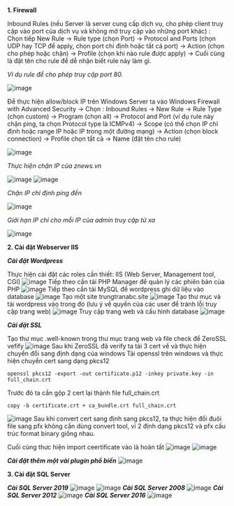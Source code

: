 **1. Firewall**

Inbound Rules (nếu Server là server cung cấp dịch vụ, cho phép client truy cập vào port của dịch vụ và không mở truy cập vào những port khác) : Chọn tiếp New Rule → Rule type (chọn Port) → Protocol and Ports (chọn UDP hay TCP để apply, chọn port chỉ định hoặc tất cả port)  → Action (chọn cho phép hoặc chặn) → Profile (chọn khi nào rule được apply) → Cuối cùng là đặt tên cho rule để dễ nhận biết rule này làm gì.

_Ví dụ rule để cho phép truy cập port 80._

![image](https://github.com/user-attachments/assets/5b2a9898-b791-492c-aa0f-a73a3f5c2730)

Để thực hiện allow/block IP trên Windows Server ta vào Windows Firewall with Advanced Security → Chọn :
Inbound Rules →  New Rule → Rule Type (chọn custom) → Program (chọn all) → Protocol and Port (ví dụ rule này chặn ping, ta chọn Protocol type là ICMPv4) → Scope (có thể chọn IP chỉ định hoặc range IP hoặc IP trong một đường mạng) → Action (chọn block connection) → Profile chọn tất cả → Name (đặt tên cho rule)

![image](https://github.com/user-attachments/assets/6bd04e0c-31ae-4f7a-b045-5eb6aef3c991)

_Thực hiện chặn IP của znews.vn_

![image](https://github.com/user-attachments/assets/a2297832-7912-41f5-83dd-6baeac170f75)
![image](https://github.com/user-attachments/assets/0264f93d-818e-4ed0-9f04-1b886cde05e9)

_Chặn IP chỉ định ping đến_

![image](https://github.com/user-attachments/assets/bd2d3581-8de9-4c1b-9177-0bdb069206c0)

_Giới hạn IP chỉ cho mỗi IP của admin truy cập từ xa_

![image](https://github.com/user-attachments/assets/01afb257-4fc0-42e7-b482-e94603066863)

**2. Cài đặt Webserver IIS**

_**Cài đặt Wordpress**_

Thực hiện cài đặt các roles cần thiết: IIS (Web Server, Management tool, CGI)
![image](https://github.com/user-attachments/assets/1e006da3-359e-4794-a5f1-d3f9ee43b7da)
Tiếp theo cần tải PHP Manager để quản lý các phiên bản của PHP
![image](https://github.com/user-attachments/assets/a2ec51c3-1e43-49da-8e65-e023a351dd07)
Tiếp theo cần tải MySQL để wordpress ghi dữ liệu vào database
![image](https://github.com/user-attachments/assets/d12218c7-00cb-4242-94fd-9430eef03d5c)
Tạo một site trungtranabc.site
![image](https://github.com/user-attachments/assets/f3c77025-e9c1-4aca-9d0b-52544773f4a6)
Tạo thư mục và tải wordpress vào trong đó (lưu ý về quyền của các user để tránh lỗi truy cập trang web)
![image](https://github.com/user-attachments/assets/aa41459f-5d60-410f-a0fd-69904bacd285)
Truy cập trang web và cấu hình database
![image](https://github.com/user-attachments/assets/1cc37d83-e780-4dcc-b60f-57fd099a0945)

_**Cài đặt SSL**_

Tạo thư mục .well-known trong thư mục trang web và file check để ZeroSSL vefify
![image](https://github.com/user-attachments/assets/8a6972a8-e7e9-48f0-ac73-ad5e61879c35)
Sau khi ZeroSSL đã verify ta tải 3 cert về và thực hiện chuyển đổi sang định dạng của windows
Tải openssl trên windows và thực hiện chuyển cert sang dạng pkcs12
```
openssl pkcs12 -export -out certificate.p12 -inkey private.key -in full_chain.crt
```
Trước đó ta cần gộp 2 cert lại thành file full_chain.crt
```
copy -b certificate.crt + ca_bundle.crt full_chain.crt
```
![image](https://github.com/user-attachments/assets/0b4dd39f-1017-4e9c-b9ec-3065bafc6eb1)
Sau khi convert cert sang định sang pkcs12, ta thực hiện đổi đuôi file sang pfx không cần dùng convert tool, vì 2 định dạng pkcs12 và pfx cấu trúc format binary giống nhau.

Cuối cùng thưc hiện import ceertificate vào là hoàn tất
![image](https://github.com/user-attachments/assets/db4110e2-ca72-4427-b961-ecfbadd51870)
![image](https://github.com/user-attachments/assets/7f390271-d43b-4653-8282-7575f9ddfea6)

_**Cài đặt thêm một vài plugin phổ biến**_
![image](https://github.com/user-attachments/assets/5861ebec-72cb-4197-ad92-a5f12d9df25d)


**3. Cài đặt SQL Server**

_**Cài SQL Server 2019**_
![image](https://github.com/user-attachments/assets/ab2c46da-ec49-469d-9bf8-5eecbb17ca68)
![image](https://github.com/user-attachments/assets/23e45420-2300-4378-917f-57aa0d60dabc)
_**Cài SQL Server 2008**_
![image](https://github.com/user-attachments/assets/14161ccd-65cf-4f61-b5b9-9e4b34614b41)
_**Cài SQL Server 2012**_
![image](https://github.com/user-attachments/assets/ee360ff1-3eba-4429-9cb8-ddb3a5aed121)
_**Cài SQL Server 2016**_
![image](https://github.com/user-attachments/assets/d1c2e39f-cc14-41e6-936b-1376f6980d5a)
